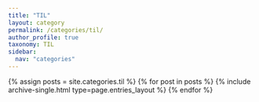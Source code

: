 ```yaml
---
title: "TIL"
layout: category
permalink: /categories/til/
author_profile: true
taxonomy: TIL
sidebar:
  nav: "categories"
---
```


{% assign posts = site.categories.til %}
{% for post in posts %} {% include archive-single.html type=page.entries_layout %} {% endfor %}